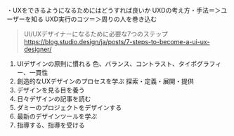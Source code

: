 ・UXをできるようになるためにはどうすれば良いか
UXDの考え方・手法＝＞ユーザーを知る
UXD実行のコツ＝＞周りの人を巻き込む

> UI/UXデザイナーになるために必要な7つのステップ
https://blog.studio.design/ja/posts/7-steps-to-become-a-ui-ux-designer/
1. UIデザインの原則に慣れる 色、バランス、コントラスト、タイポグラフィー、一貫性
2. 創造的なUXデザインのプロセスを学ぶ 探索・定義・展開・提供
3. デザインを見る目を養う
4. 日々デザインの記事を読む
5. ダミーのプロジェクトをデザインする
6. 最新のデザインツールを学ぶ
7. 指導する、指導を受ける


